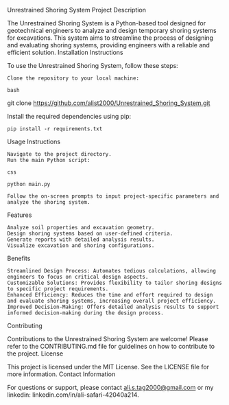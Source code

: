 Unrestrained Shoring System
Project Description

The Unrestrained Shoring System is a Python-based tool designed for geotechnical engineers to analyze and design temporary shoring systems for excavations. This system aims to streamline the process of designing and evaluating shoring systems, providing engineers with a reliable and efficient solution.
Installation Instructions

To use the Unrestrained Shoring System, follow these steps:

    Clone the repository to your local machine:

    bash

git clone https://github.com/alist2000/Unrestrained_Shoring_System.git

Install the required dependencies using pip:

    pip install -r requirements.txt

Usage Instructions

    Navigate to the project directory.
    Run the main Python script:

    css

    python main.py

    Follow the on-screen prompts to input project-specific parameters and analyze the shoring system.

Features

    Analyze soil properties and excavation geometry.
    Design shoring systems based on user-defined criteria.
    Generate reports with detailed analysis results.
    Visualize excavation and shoring configurations.

Benefits

    Streamlined Design Process: Automates tedious calculations, allowing engineers to focus on critical design aspects.
    Customizable Solutions: Provides flexibility to tailor shoring designs to specific project requirements.
    Enhanced Efficiency: Reduces the time and effort required to design and evaluate shoring systems, increasing overall project efficiency.
    Improved Decision-Making: Offers detailed analysis results to support informed decision-making during the design process.

Contributing

Contributions to the Unrestrained Shoring System are welcome! Please refer to the CONTRIBUTING.md file for guidelines on how to contribute to the project.
License

This project is licensed under the MIT License. See the LICENSE file for more information.
Contact Information

For questions or support, please contact ali.s.tag2000@gmail.com or my linkedin: linkedin.com/in/ali-safari-42040a214.

